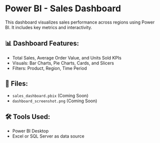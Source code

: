 # Power BI - Sales Dashboard

This dashboard visualizes sales performance across regions using Power BI. It includes key metrics and interactivity.

## 📊 Dashboard Features:
- Total Sales, Average Order Value, and Units Sold KPIs
- Visuals: Bar Charts, Pie Charts, Cards, and Slicers
- Filters: Product, Region, Time Period

## 📁 Files:
- `sales_dashboard.pbix` (Coming Soon)
- `dashboard_screenshot.png` (Coming Soon)

## 🛠 Tools Used:
- Power BI Desktop
- Excel or SQL Server as data source

